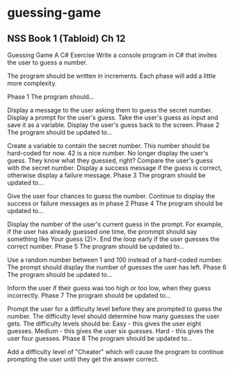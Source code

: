# guessing-game

## NSS Book 1 (Tabloid) Ch 12

Guessing Game
A C# Exercise
Write a console program in C# that invites the user to guess a number.

The program should be written in increments. Each phase will add a little more complexity.

Phase 1
The program should...

Display a message to the user asking them to guess the secret number.
Display a prompt for the user's guess.
Take the user's guess as input and save it as a variable.
Display the user's guess back to the screen.
Phase 2
The program should be updated to...

Create a variable to contain the secret number. This number should be hard-coded for now. 42 is a nice number.
No longer display the user's guess. They know what they guessed, right?
Compare the user's guess with the secret number. Display a success message if the guess is correct, otherwise display a failure message.
Phase 3
The program should be updated to...

Give the user four chances to guess the number.
Continue to display the success or failure messages as in phase 2
Phase 4
The program should be updated to...

Display the number of the user's current guess in the prompt. For example, if the user has already guessed one time, the prommpt should say something like Your guess (2)>.
End the loop early if the user guesses the correct number.
Phase 5
The program should be updated to...

Use a random number between 1 and 100 instead of a hard-coded number.
The prompt should display the number of guesses the user has left.
Phase 6
The program should be updated to...

Inform the user if their guess was too high or too low, when they guess incorrectly.
Phase 7
The program should be updated to...

Prompt the user for a difficulty level before they are prompted to guess the number.
The difficulty level should determine how many guesses the user gets. The difficulty levels should be:
Easy - this gives the user eight guesses.
Medium - this gives the user six guesses.
Hard - this gives the user four guesses.
Phase 8
The program should be updated to...

Add a difficulty level of "Cheater" which will cause the program to continue prompting the user until they get the answer correct.
